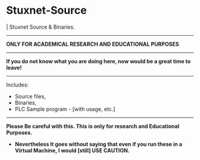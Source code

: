 # Stuxnet-Source

| Stuxnet Source &amp; Binaries.

-----------------------------------------

**ONLY FOR ACADEMICAL RESEARCH AND EDUCATIONAL PURPOSES**

-----------------------------------------
**If you do not know what you are doing here, now would be a great time to leave!**


-----------------------------------------
Includes:
- Source files,
- Binaries,
- PLC Sample program - [with usage, etc.]
-----------------------------------------


**Please Be careful with this. This is only for research and Educational Purposes.**
- **Nevertheless It goes without saying that even if you run these in a Virtual Machine, I would [still] USE CAUTION.**
